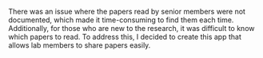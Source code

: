 There was an issue where the papers read by senior members were not documented, which made it time-consuming to find them each time. Additionally, for those who are new to the research, it was difficult to know which papers to read. To address this, I decided to create this app that allows lab members to share papers easily.
